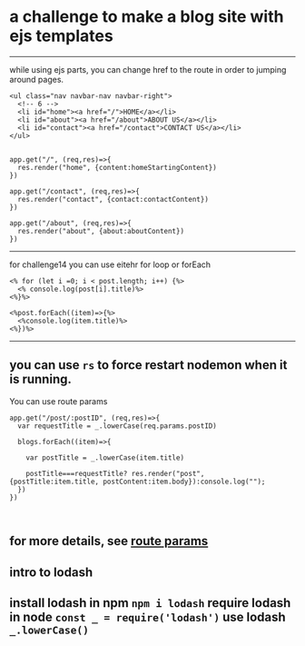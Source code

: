 # a challenge to make a blog site with ejs templates

-------------

while using ejs parts, you can change href to the route in order to jumping around pages.
```
<ul class="nav navbar-nav navbar-right">
  <!-- 6 -->
  <li id="home"><a href="/">HOME</a></li>
  <li id="about"><a href="/about">ABOUT US</a></li>
  <li id="contact"><a href="/contact">CONTACT US</a></li>
</ul>


app.get("/", (req,res)=>{
  res.render("home", {content:homeStartingContent})
})

app.get("/contact", (req,res)=>{
  res.render("contact", {contact:contactContent})
})

app.get("/about", (req,res)=>{
  res.render("about", {about:aboutContent})
})

```
-----
for challenge14 you can use eitehr for loop or forEach
```
<% for (let i =0; i < post.length; i++) {%>
  <% console.log(post[i].title)%>
<%}%>

<%post.forEach((item)=>{%>
  <%console.log(item.title)%>
<%})%>
```
-----
you can use `rs` to force restart nodemon when it is running.
---
You can use route params
```
app.get("/post/:postID", (req,res)=>{
  var requestTitle = _.lowerCase(req.params.postID)

  blogs.forEach((item)=>{

    var postTitle = _.lowerCase(item.title)

    postTitle===requestTitle? res.render("post", {postTitle:item.title, postContent:item.body}):console.log("");
  })
})



```
for more details, see [route params](https://expressjs.com/en/guide/routing.html)
----
## intro to lodash

install lodash in npm   `npm i lodash`
require lodash in node  `const _ = require('lodash')`
use lodash `_.lowerCase()`
----
